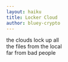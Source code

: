 ```yaml
---
layout: haiku
title: Locker Cloud
author: bluey-crypto
---
```


the clouds lock up all<br>
the files from the local<br>
far from bad people<br>




